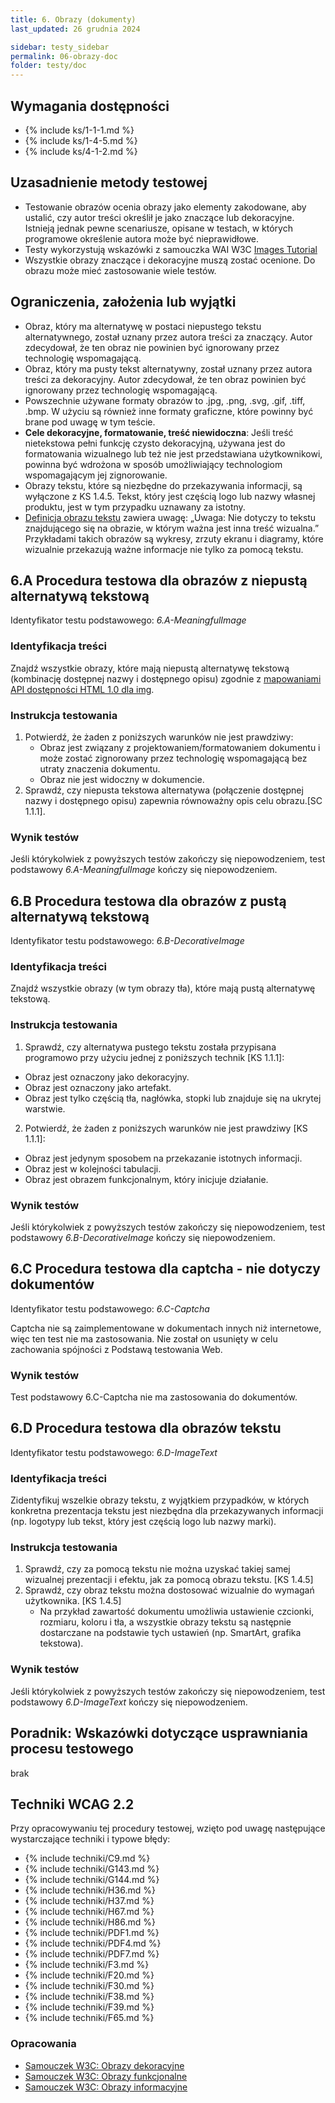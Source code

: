 ```yaml
---
title: 6. Obrazy (dokumenty)
last_updated: 26 grudnia 2024

sidebar: testy_sidebar
permalink: 06-obrazy-doc
folder: testy/doc
---
```


## Wymagania dostępności
- {% include ks/1-1-1.md %}  
- {% include ks/1-4-5.md %}  
- {% include ks/4-1-2.md %}  

## Uzasadnienie metody testowej
-   Testowanie obrazów ocenia obrazy jako elementy zakodowane, aby ustalić, czy autor treści określił je jako znaczące lub dekoracyjne. Istnieją jednak pewne scenariusze, opisane w testach, w których programowe określenie autora może być nieprawidłowe.
-   Testy wykorzystują wskazówki z samouczka WAI W3C [Images Tutorial](https://www.w3.org/WAI/tutorials/images/)
-   Wszystkie obrazy znaczące i dekoracyjne muszą zostać ocenione. Do obrazu może mieć zastosowanie wiele testów.

## Ograniczenia, założenia lub wyjątki
-   Obraz, który ma alternatywę w postaci niepustego tekstu alternatywnego, został uznany przez autora treści za znaczący. Autor zdecydował, że ten obraz nie powinien być ignorowany przez technologię wspomagającą.
-   Obraz, który ma pusty tekst alternatywny, został uznany przez autora treści za dekoracyjny. Autor zdecydował, że ten obraz powinien być ignorowany przez technologię wspomagającą.
-   Powszechnie używane formaty obrazów to .jpg, .png, .svg, .gif, .tiff, .bmp. W użyciu są również inne formaty graficzne, które powinny być brane pod uwagę w tym teście.
-   **Cele dekoracyjne, formatowanie, treść niewidoczna**: Jeśli treść nietekstowa pełni funkcję czysto dekoracyjną, używana jest do formatowania wizualnego lub też nie jest przedstawiana użytkownikowi, powinna być wdrożona w sposób umożliwiający technologiom wspomagającym jej zignorowanie.
-   Obrazy tekstu, które są niezbędne do przekazywania informacji, są wyłączone z KS 1.4.5. Tekst, który jest częścią logo lub nazwy własnej produktu, jest w tym przypadku uznawany za istotny.
-   [Definicja obrazu tekstu](https://wcag.irdpl.pl/understanding/obrazy-tekstu.html#dfn-obraz-tekstu) zawiera uwagę: „Uwaga: Nie dotyczy to tekstu znajdującego się na obrazie, w którym ważna jest inna treść wizualna.” Przykładami takich obrazów są wykresy, zrzuty ekranu i diagramy, które wizualnie przekazują ważne informacje nie tylko za pomocą tekstu.

## 6.A Procedura testowa dla obrazów z niepustą alternatywą tekstową
Identyfikator testu podstawowego: _6.A-MeaningfulImage_

### Identyfikacja treści

Znajdź wszystkie obrazy, które mają niepustą alternatywę tekstową (kombinację dostępnej nazwy i dostępnego opisu) zgodnie z [mapowaniami API dostępności HTML 1.0 dla img](https://www.w3.org/TR/html-aam-1.0/#img-element).

### Instrukcja testowania
1.	Potwierdź, że żaden z poniższych warunków nie jest prawdziwy:
    -	Obraz jest związany z projektowaniem/formatowaniem dokumentu i może zostać zignorowany przez technologię wspomagającą bez utraty znaczenia dokumentu.
    -	Obraz nie jest widoczny w dokumencie.
2.	Sprawdź, czy niepusta tekstowa alternatywa (połączenie dostępnej nazwy i dostępnego opisu) zapewnia równoważny opis celu obrazu.[SC 1.1.1].

### Wynik testów
<p id="d6aTR">Jeśli którykolwiek z powyższych testów zakończy się niepowodzeniem, test podstawowy <em>6.A-MeaningfulImage</em> kończy się niepowodzeniem.</p>

## 6.B Procedura testowa dla obrazów z pustą alternatywą tekstową
Identyfikator testu podstawowego: _6.B-DecorativeImage_

### Identyfikacja treści
<p id="d6bIC">Znajdź wszystkie obrazy (w tym obrazy tła), które mają pustą alternatywę tekstową.</p>

### Instrukcja testowania
1.	Sprawdź, czy alternatywa pustego tekstu została przypisana programowo przy użyciu jednej z poniższych technik [KS 1.1.1]:
   -	Obraz jest oznaczony jako dekoracyjny.
   -	Obraz jest oznaczony jako artefakt.
   -	Obraz jest tylko częścią tła, nagłówka, stopki lub znajduje się na ukrytej warstwie.
2.	Potwierdź, że żaden z poniższych warunków nie jest prawdziwy [KS 1.1.1]:
   -	Obraz jest jedynym sposobem na przekazanie istotnych informacji.
   -	Obraz jest w kolejności tabulacji.
   -	Obraz jest obrazem funkcjonalnym, który inicjuje działanie.

### Wynik testów

<p id="d6bTR">Jeśli którykolwiek z powyższych testów zakończy się niepowodzeniem, test podstawowy <em>6.B-DecorativeImage</em> kończy się niepowodzeniem.</p>

## 6.C Procedura testowa dla captcha - nie dotyczy dokumentów
Identyfikator testu podstawowego: _6.C-Captcha_

<p>Captcha nie są zaimplementowane w dokumentach innych niż internetowe, więc ten test nie ma zastosowania. Nie został on usunięty w celu zachowania spójności z Podstawą testowania Web.</p>

### Wynik testów

<p>Test podstawowy 6.C-Captcha nie ma zastosowania do dokumentów.</p>

## 6.D Procedura testowa dla obrazów tekstu
Identyfikator testu podstawowego: _6.D-ImageText_

### Identyfikacja treści

<p id="d6dIC">Zidentyfikuj wszelkie obrazy tekstu, z wyjątkiem przypadków, w których konkretna prezentacja tekstu jest niezbędna dla przekazywanych informacji (np. logotypy lub tekst, który jest częścią logo lub nazwy marki).</p>

### Instrukcja testowania
1.	Sprawdź, czy za pomocą tekstu nie można uzyskać takiej samej wizualnej prezentacji i efektu, jak za pomocą obrazu tekstu. [KS 1.4.5]
2.  Sprawdź, czy obraz tekstu można dostosować wizualnie do wymagań użytkownika. [KS 1.4.5] 
    -   Na przykład zawartość dokumentu umożliwia ustawienie czcionki, rozmiaru, koloru i tła, a wszystkie obrazy tekstu są następnie dostarczane na podstawie tych ustawień (np. SmartArt, grafika tekstowa).

### Wynik testów

<p id="d6dTR">Jeśli którykolwiek z powyższych testów zakończy się niepowodzeniem, test podstawowy <em>6.D-ImageText</em> kończy się niepowodzeniem.</p>

##  Poradnik: Wskazówki dotyczące usprawniania procesu testowego
brak

## Techniki WCAG 2.2
Przy opracowywaniu tej procedury testowej, wzięto pod uwagę następujące wystarczające techniki i typowe błędy:

- {% include techniki/C9.md %}
- {% include techniki/G143.md %}
- {% include techniki/G144.md %}
- {% include techniki/H36.md %}
- {% include techniki/H37.md %}
- {% include techniki/H67.md %}
- {% include techniki/H86.md %}
- {% include techniki/PDF1.md %}
- {% include techniki/PDF4.md %}
- {% include techniki/PDF7.md %}
- {% include techniki/F3.md %}
- {% include techniki/F20.md %}
- {% include techniki/F30.md %}
- {% include techniki/F38.md %}
- {% include techniki/F39.md %}
- {% include techniki/F65.md %}

### Opracowania
- [Samouczek W3C: Obrazy dekoracyjne](https://www.w3.org/WAI/tutorials/images/decorative/)
- [Samouczek W3C: Obrazy funkcjonalne](https://www.w3.org/WAI/tutorials/images/functional/)
- [Samouczek W3C: Obrazy informacyjne](https://www.w3.org/WAI/tutorials/images/informative/)
